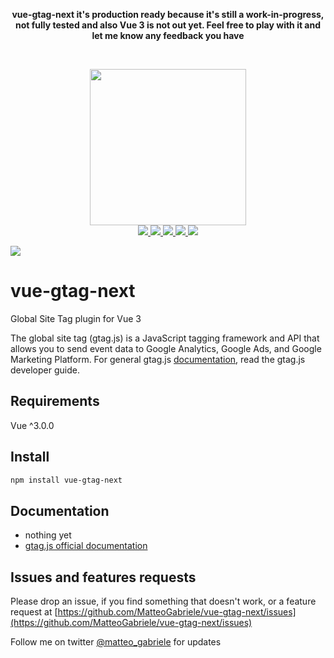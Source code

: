 <p align="center"><b>vue-gtag-next it's production ready because it's still a work-in-progress, not fully tested and also Vue 3 is not out yet. Feel free to play with it and let me know any feedback you have</b></p>
<br />

<p align="center">
  <img width="250" src="https://i.imgur.com/AlAf04U.png">
  <br>
  <a href="https://npm.im/vue-gtag-next">
    <img src="https://badgen.net/npm/v/vue-gtag-next">
  </a>
  <a href="https://npm.im/vue-gtag-next">
    <img src="https://badgen.net/npm/dw/vue-gtag-next?color=blue">
  </a>
  <a href="https://bundlephobia.com/result?p=vue-gtag-next">
    <img src="https://badgen.net/bundlephobia/minzip/vue-gtag-next">
  </a>
  <a href="https://circleci.com/gh/MatteoGabriele/workflows/vue-gtag-next/tree/master">
    <img src="https://badgen.net/circleci/github/MatteoGabriele/vue-gtag-next/master">
  </a>
  <a href="https://codeclimate.com/github/MatteoGabriele/vue-gtag-next/maintainability"><img src="https://api.codeclimate.com/v1/badges/9f3d988cf18bdc7b66c3/maintainability" /></a>
  
  <a href="https://codeclimate.com/github/MatteoGabriele/vue-gtag-next/test_coverage"><img src="https://api.codeclimate.com/v1/badges/9f3d988cf18bdc7b66c3/test_coverage" /></a>
</p>

# vue-gtag-next

Global Site Tag plugin for Vue 3

The global site tag (gtag.js) is a JavaScript tagging framework and API that allows you to send event data to Google Analytics, Google Ads, and Google Marketing Platform. For general gtag.js [documentation](https://developers.google.com/analytics/devguides/collection/gtagjs), read the gtag.js developer guide.

## Requirements

Vue ^3.0.0

## Install

```bash
npm install vue-gtag-next
```

## Documentation

- nothing yet
- [gtag.js official documentation](https://developers.google.com/analytics/devguides/collection/gtagjs)

## Issues and features requests

Please drop an issue, if you find something that doesn't work, or a feature request at [https://github.com/MatteoGabriele/vue-gtag-next/issues](https://github.com/MatteoGabriele/vue-gtag-next/issues)

Follow me on twitter [@matteo\_gabriele](https://twitter.com/matteo_gabriele) for updates
